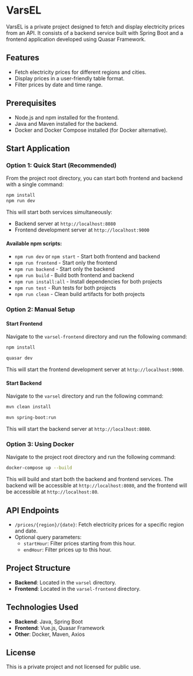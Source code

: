 # VarsEL

VarsEL is a private project designed to fetch and display electricity prices from an API. It consists of a backend service built with Spring Boot and a frontend application developed using Quasar Framework.

## Features
- Fetch electricity prices for different regions and cities.
- Display prices in a user-friendly table format.
- Filter prices by date and time range.

## Prerequisites
- Node.js and npm installed for the frontend.
- Java and Maven installed for the backend.
- Docker and Docker Compose installed (for Docker alternative).

## Start Application

### Option 1: Quick Start (Recommended)
From the project root directory, you can start both frontend and backend with a single command:

```bash
npm install
npm run dev
```

This will start both services simultaneously:
- Backend server at `http://localhost:8080`
- Frontend development server at `http://localhost:9000`

#### Available npm scripts:
- `npm run dev` or `npm start` - Start both frontend and backend
- `npm run frontend` - Start only the frontend
- `npm run backend` - Start only the backend
- `npm run build` - Build both frontend and backend
- `npm run install:all` - Install dependencies for both projects
- `npm run test` - Run tests for both projects
- `npm run clean` - Clean build artifacts for both projects

### Option 2: Manual Setup
#### Start Frontend
Navigate to the `varsel-frontend` directory and run the following command:

````bash
npm install
````

```bash
quasar dev
```

This will start the frontend development server at `http://localhost:9000`.

#### Start Backend
Navigate to the `varsel` directory and run the following command:


```bash
mvn clean install
```

```bash
mvn spring-boot:run
```

This will start the backend server at `http://localhost:8080`.

### Option 3: Using Docker
Navigate to the project root directory and run the following command:

```bash
docker-compose up --build
```

This will build and start both the backend and frontend services. The backend will be accessible at `http://localhost:8080`, and the frontend will be accessible at `http://localhost:80`.

## API Endpoints
- `/prices/{region}/{date}`: Fetch electricity prices for a specific region and date.
- Optional query parameters:
  - `startHour`: Filter prices starting from this hour.
  - `endHour`: Filter prices up to this hour.

## Project Structure
- **Backend**: Located in the `varsel` directory.
- **Frontend**: Located in the `varsel-frontend` directory.

## Technologies Used
- **Backend**: Java, Spring Boot
- **Frontend**: Vue.js, Quasar Framework
- **Other**: Docker, Maven, Axios

## License
This is a private project and not licensed for public use.